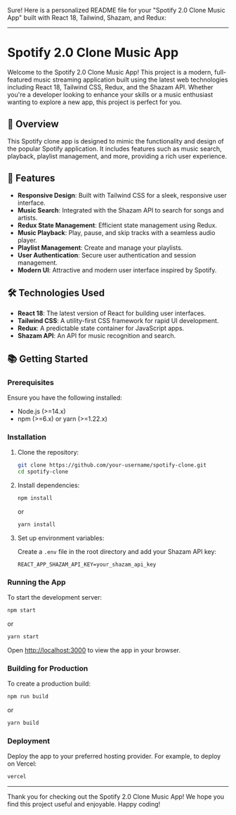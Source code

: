 Sure! Here is a personalized README file for your "Spotify 2.0 Clone Music App" built with React 18, Tailwind, Shazam, and Redux:

---

# Spotify 2.0 Clone Music App


Welcome to the Spotify 2.0 Clone Music App! This project is a modern, full-featured music streaming application built using the latest web technologies including React 18, Tailwind CSS, Redux, and the Shazam API. Whether you're a developer looking to enhance your skills or a music enthusiast wanting to explore a new app, this project is perfect for you.

## 🌟 Overview

This Spotify clone app is designed to mimic the functionality and design of the popular Spotify application. It includes features such as music search, playback, playlist management, and more, providing a rich user experience.

## 🚀 Features

- **Responsive Design**: Built with Tailwind CSS for a sleek, responsive user interface.
- **Music Search**: Integrated with the Shazam API to search for songs and artists.
- **Redux State Management**: Efficient state management using Redux.
- **Music Playback**: Play, pause, and skip tracks with a seamless audio player.
- **Playlist Management**: Create and manage your playlists.
- **User Authentication**: Secure user authentication and session management.
- **Modern UI**: Attractive and modern user interface inspired by Spotify.

## 🛠️ Technologies Used

- **React 18**: The latest version of React for building user interfaces.
- **Tailwind CSS**: A utility-first CSS framework for rapid UI development.
- **Redux**: A predictable state container for JavaScript apps.
- **Shazam API**: An API for music recognition and search.

## 📚 Getting Started

### Prerequisites

Ensure you have the following installed:

- Node.js (>=14.x)
- npm (>=6.x) or yarn (>=1.22.x)

### Installation

1. Clone the repository:
    ```bash
    git clone https://github.com/your-username/spotify-clone.git
    cd spotify-clone
    ```

2. Install dependencies:
    ```bash
    npm install
    ```
    or
    ```bash
    yarn install
    ```

3. Set up environment variables:

    Create a `.env` file in the root directory and add your Shazam API key:
    ```
    REACT_APP_SHAZAM_API_KEY=your_shazam_api_key
    ```

### Running the App

To start the development server:
```bash
npm start
```
or
```bash
yarn start
```

Open [http://localhost:3000](http://localhost:3000) to view the app in your browser.

### Building for Production

To create a production build:
```bash
npm run build
```
or
```bash
yarn build
```

### Deployment

Deploy the app to your preferred hosting provider. For example, to deploy on Vercel:
```bash
vercel
```



---

Thank you for checking out the Spotify 2.0 Clone Music App! We hope you find this project useful and enjoyable. Happy coding!

